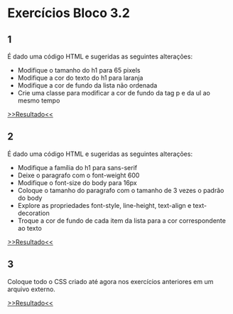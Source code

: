 # Exercícios Bloco 3.2

## 1
É dado uma código HTML e sugeridas as seguintes alterações:
- Modifique o tamanho do h1 para 65 pixels
- Modifique a cor do texto do h1 para laranja
- Modifique a cor de fundo da lista não ordenada 
- Crie uma classe para modificar a cor de fundo da tag p e da ul ao mesmo tempo

[>>Resultado<<](bloco_03/dia_2/exercicio1.html)

## 2
É dado uma código HTML e sugeridas as seguintes alterações:
 - Modifique a família do h1 para sans-serif
- Deixe o paragrafo com o font-weight 600
- Modifique o font-size do body para 16px
- Coloque o tamanho do paragrafo com o tamanho de 3 vezes o padrão do body
- Explore as propriedades font-style, line-height, text-align e text-decoration
- Troque a cor de fundo de cada item da lista para a cor correspondente ao texto

[>>Resultado<<](bloco_03/dia_2/exercicio2.html)

## 3
Coloque todo o CSS criado até agora nos exercícios anteriores em um arquivo externo.

[>>Resultado<<](bloco_03/dia_2/exercicio3.html)